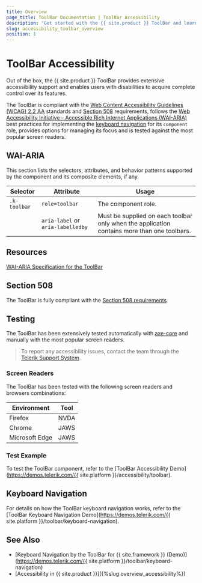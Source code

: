 ```yaml
---
title: Overview
page_title: ToolBar Documentation | ToolBar Accessibility
description: "Get started with the {{ site.product }} ToolBar and learn about its accessibility support for WAI-ARIA, Section 508, and WCAG 2.2."
slug: accessibility_toolbar_overview
position: 1
---
```


# ToolBar Accessibility

Out of the box, the {{ site.product }} ToolBar provides extensive accessibility support and enables users with disabilities to acquire complete control over its features.

The ToolBar is compliant with the [Web Content Accessibility Guidelines (WCAG) 2.2 AA](https://www.w3.org/TR/WCAG22/) standards and [Section 508](https://www.section508.gov/) requirements, follows the [Web Accessibility Initiative - Accessible Rich Internet Applications (WAI-ARIA)](https://www.w3.org/WAI/ARIA/apg/) best practices for implementing the [keyboard navigation](#keyboard-navigation) for its `component` role, provides options for managing its focus and is tested against the most popular screen readers.

## WAI-ARIA

This section lists the selectors, attributes, and behavior patterns supported by the component and its composite elements, if any.

| Selector | Attribute | Usage |
| -------- | --------- | ----- |
| `.k-toolbar` | `role=toolbar` | The component role. |
|  | `aria-label` or `aria-labelledby` | Must be supplied on each toolbar only when the application contains more than one toolbars. |

## Resources

[WAI-ARIA Specification for the ToolBar](https://www.w3.org/TR/wai-aria-1.2/#toolbar)

## Section 508

The ToolBar is fully compliant with the [Section 508 requirements](https://www.section508.gov/).

## Testing

The ToolBar has been extensively tested automatically with [axe-core](https://github.com/dequelabs/axe-core) and manually with the most popular screen readers.

> To report any accessibility issues, contact the team through the [Telerik Support System](https://www.telerik.com/account/support-center).

### Screen Readers

The ToolBar has been tested with the following screen readers and browsers combinations:

| Environment | Tool |
| ----------- | ---- |
| Firefox | NVDA |
| Chrome | JAWS |
| Microsoft Edge | JAWS |

### Test Example

To test the ToolBar component, refer to the [ToolBar Accessibility Demo](https://demos.telerik.com/{{ site.platform }}/accessibility/toolbar).

## Keyboard Navigation

For details on how the ToolBar keyboard navigation works, refer to the [ToolBar Keyboard Navigation Demo](https://demos.telerik.com/{{ site.platform }}/toolbar/keyboard-navigation).

## See Also

* [Keyboard Navigation by the ToolBar for {{ site.framework }} (Demo)](https://demos.telerik.com/{{ site.platform }}/toolbar/keyboard-navigation)
* [Accessibility in {{ site.product }}]({%slug overview_accessibility%})